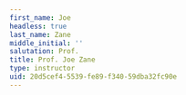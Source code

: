 ```yaml
---
first_name: Joe
headless: true
last_name: Zane
middle_initial: ''
salutation: Prof.
title: Prof. Joe Zane
type: instructor
uid: 20d5cef4-5539-fe89-f340-59dba32fc90e
---
```

